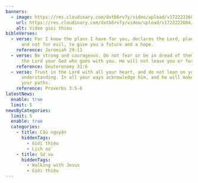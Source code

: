 ```yaml
---
banners:
  - image: https://res.cloudinary.com/dxtb6rv7y/video/upload/v1722222604/video-banner_gwdvew.mp4
    url: https://res.cloudinary.com/dxtb6rv7y/video/upload/v1722222604/video-banner_gwdvew.mp4
    alt: Video gioi thieu
bibleVerses:
  - verse: For I know the plans I have for you, declares the Lord, plans for welfare
      and not for evil, to give you a future and a hope.
    reference: Jeremiah 29:11
  - verse: Be strong and courageous. Do not fear or be in dread of them, for it is
      the Lord your God who goes with you. He will not leave you or forsake you.
    reference: Deuteronomy 31:6
  - verse: Trust in the Lord with all your heart, and do not lean on your own
      understanding. In all your ways acknowledge him, and he will make straight
      your paths.
    reference: Proverbs 3:5-6
latestNews:
  enable: true
  limit: 5
newsByCategories:
  limit: 5
  enable: true
  categories:
    - title: Cầu nguyện
      hiddenTags:
        - Giới thiệu
        - Lịch sử
    - title: Sứ vụ
      hiddenTags:
        - Walking with Jesus
        - Giới thiệu
---
```

